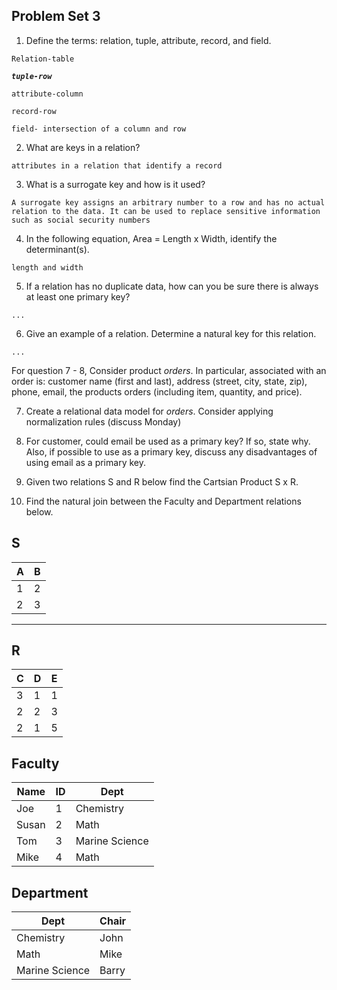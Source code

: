 ## Problem Set 3 

1. Define the terms: relation, tuple, attribute, record, and field.

`Relation-table`

***`tuple-row`***

`attribute-column`

`record-row`

`field- intersection of a column and row`

2. What are keys in a relation?

`attributes in a relation that identify a record`

3. What is a surrogate key and how is it used?

`A surrogate key assigns an arbitrary number to a row and has no actual relation to the data. It can be used to replace sensitive information such as social security numbers`

4. In the following equation, Area = Length x Width, identify the determinant(s).

`length and width`

5. If a relation has no duplicate data, how can you be sure there is always at least one primary key?

`...`

6. Give an example of a relation.  Determine a natural key for this relation.

`...`

  For question 7 - 8, Consider product *orders*.  In particular, associated with an order is: customer name (first and last), address (street, city, state, zip), phone, email, the products orders (including item, quantity, and price).  

7. Create a relational data model for *orders*.  Consider applying normalization rules (discuss Monday)

8. For customer, could email be used as a primary key?  If so, state why.  Also, if possible to use as a primary key, discuss any disadvantages of using email as a primary key.

9. Given two relations S and R below find the Cartsian Product S x R. 
10. Find the natural join between the Faculty and Department relations below.

S
--------------
| A | B |
|---|---|
| 1 | 2 |
| 2 | 3 |
---------

R
------------
| C | D | E |
|---|---|---|
| 3 | 1 | 1 |
| 2 | 2 | 3 |
| 2 | 1 | 5 |



Faculty
--------------
| Name | ID | Dept |
|-------|----|----------------|
| Joe | 1 | Chemistry |
| Susan | 2 | Math |
| Tom | 3 | Marine Science |
| Mike | 4 | Math |


Department
------------
| Dept | Chair  |
|---|---|
| Chemistry | John |
| Math | Mike |
| Marine Science | Barry |

